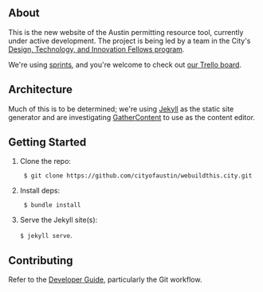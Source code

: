 ## About

This is the new website of the Austin permitting resource tool, currently under active development. The project is being led by a team in the City's [Design, Technology, and Innovation Fellows program][dti].

We're using [sprints], and you're welcome to check out [our Trello board][trello].

[dti]: http://cityofaustin.github.io/innovation-fellows/
[sprints]: https://en.wikipedia.org/wiki/Scrum_(software_development)
[trello]: https://trello.com/b/0xJnolPW/we-build-this-city-active-sprint

## Architecture

Much of this is to be determined; we're using [Jekyll][] as the static site generator and are investigating [GatherContent][] to use as the content editor.

[GatherContent]: https://gathercontent.com
[jekyll]: https://jekyllrb.com

## Getting Started

1. Clone the repo:

        $ git clone https://github.com/cityofaustin/webuildthis.city.git

2. Install deps:

        $ bundle install

3. Serve the Jekyll site(s):

    `$ jekyll serve`.

## Contributing

Refer to the [Developer Guide][], particularly the Git workflow.

[Developer Guide]: http://pages.austintexas.io/guides/developer-guide/

